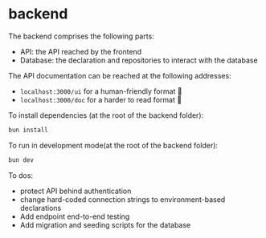 # backend

The backend comprises the following parts:
- API: the API reached by the frontend
- Database: the declaration and repositories to interact with the database

The API documentation can be reached at the following addresses: 
- `localhost:3000/ui` for a human-friendly format 🧐
- `localhost:3000/doc` for a harder to read format 🤖

To install dependencies (at the root of the backend folder):

```bash
bun install
```

To run in development mode(at the root of the backend folder):
```bash
bun dev
```

To dos:
- protect API behind authentication
- change hard-coded connection strings to environment-based declarations
- Add endpoint end-to-end testing
- Add migration and seeding scripts for the database
